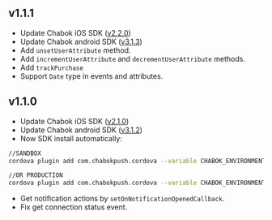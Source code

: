 ## v1.1.1
- Update Chabok iOS SDK ([v2.2.0](https://github.com/chabok-io/chabok-client-ios/releases/tag/v2.2.0))
- Update Chabok android SDK ([v3.1.3](https://github.com/chabok-io/chabok-client-android/releases/tag/v3.1.3))
- Add `unsetUserAttribute` method.
- Add `incrementUserAttribute` and `decrementUserAttribute` methods.
- Add `trackPurchase`
- Support `Date` type in events and attributes.  

## v1.1.0
- Update Chabok iOS SDK ([v2.1.0](https://github.com/chabok-io/chabok-client-ios/releases/tag/v2.1.0))
- Update Chabok android SDK ([v3.1.2](https://github.com/chabok-io/chabok-client-android/releases/tag/v3.1.2))
- Now SDK install automatically:
``` bash
//SANDBOX
cordova plugin add com.chabokpush.cordova --variable CHABOK_ENVIRONMENT=SANDBOX

//OR PRODUCTION
cordova plugin add com.chabokpush.cordova --variable CHABOK_ENVIRONMENT=PRODUCTION
```
- Get notification actions by `setOnNotificationOpenedCallback`.
- Fix get connection status event.
